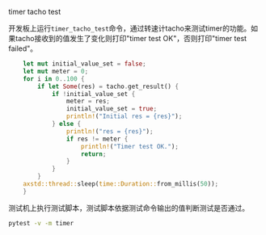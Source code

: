 timer tacho test

开发板上运行`timer_tacho_test`命令，通过转速计tacho来测试timer的功能。如果tacho接收到的值发生了变化则打印"timer test OK"，否则打印"timer test failed"。

```rust
    let mut initial_value_set = false; 
    let mut meter = 0; 
    for i in 0..100 {
        if let Some(res) = tacho.get_result() {
            if !initial_value_set {
                meter = res;
                initial_value_set = true;
                println!("Initial res = {res}");
            } else {
                println!("res = {res}");
                if res != meter {
                    println!("Timer test OK.");
                    return;
                }
            }
        }
    axstd::thread::sleep(time::Duration::from_millis(50));
    }
```

测试机上执行测试脚本，测试脚本依据测试命令输出的值判断测试是否通过。

```sh
pytest -v -m timer
```

